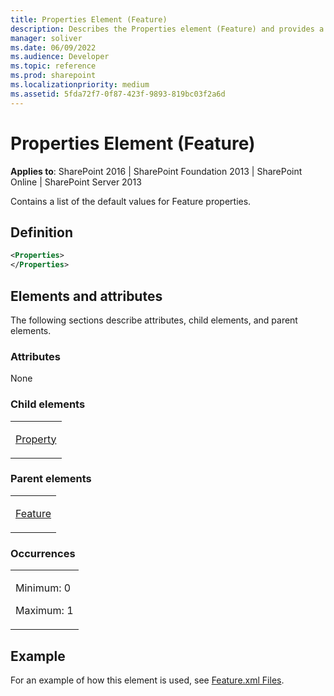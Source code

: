 ```yaml
---
title: Properties Element (Feature)
description: Describes the Properties element (Feature) and provides a definition, the elements and attributes, and an example.
manager: soliver
ms.date: 06/09/2022
ms.audience: Developer
ms.topic: reference
ms.prod: sharepoint
ms.localizationpriority: medium
ms.assetid: 5fda72f7-0f87-423f-9893-819bc03f2a6d
---
```


# Properties Element (Feature)

**Applies to**: SharePoint 2016 | SharePoint Foundation 2013 | SharePoint Online | SharePoint Server 2013

Contains a list of the default values for Feature properties.

## Definition

```XML
<Properties>
</Properties>
```

## Elements and attributes

The following sections describe attributes, child elements, and parent elements.

### Attributes

None

### Child elements

<table>
<colgroup>
<col width="100%" />
</colgroup>
<tbody>
<tr class="odd">
<td align="left"><p><a href="property-element-feature.md">Property</a></p></td>
</tr>
</tbody>
</table>

### Parent elements

<table>
<colgroup>
<col width="100%" />
</colgroup>
<tbody>
<tr class="odd">
<td align="left"><p><a href="feature-element-feature.md">Feature</a></p></td>
</tr>
</tbody>
</table>

### Occurrences

<table>
<colgroup>
<col width="100%" />
</colgroup>
<tbody>
<tr class="odd">
<td align="left"><p>Minimum: 0</p>
<p>Maximum: 1</p></td>
</tr>
</tbody>
</table>


## Example

For an example of how this element is used, see [Feature.xml Files](feature-xml-files.md).









